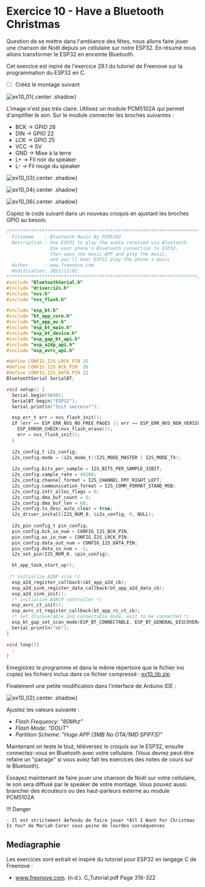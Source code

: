 # Exercice 10 - Have a Bluetooth Christmas

Question de se mettre dans l'ambiance des fêtes, nous allons faire jouer une chanson de Noël depuis un cellulaire sur notre ESP32. En résumé nous allons transformer le ESP32 en enceinte Bluetooth.

Cet exercice est inpiré de l'exercice 29.1 du tutoriel de Freenove sur la programmation du ESP32 en C.

- [ ] Créez le montage suivant

![ex10_01](../assets/images/ex10_01.png){.center .shadow}

L'image n'est pas très claire. Utilisez un module PCM5102A qui permet d'amplifier le son. Sur le module connecter les broches suivantes : 

- BCK -> GPIO 26
- DIN -> GPIO 22
- LCK -> GPIO 25
- VCC -> 5V
- GND -> Mise à la terre
- L+ -> Fil noir du speaker
- L- -> Fil rouge du speaker 

![ex10_03](../assets/images/ex10_03.jpg){.center .shadow}

![ex10_04](../assets/images/ex10_04.jpg){.center .shadow}

![ex10_06](../assets/images/ex10_06.jpg){.center .shadow}

Copiez le code suivant dans un nouveau croquis en ajustant les broches GPIO au besoin.

```c title="script.js" linenums="1"
/**********************************************************************
  Filename    : Bluetooth Music By PCM5102
  Description : Use ESP32 to play the audio received via Bluetooth.
                Use your phone's Bluetooth connection to ESP32, 
                then open the music APP and play the music, 
                and you'll hear ESP32 play the phone's music
  Auther      : www.freenove.com
  Modification: 2021/12/02
**********************************************************************/
#include "BluetoothSerial.h"
#include "driver/i2s.h"
#include "nvs.h"
#include "nvs_flash.h"

#include "esp_bt.h"
#include "bt_app_core.h"
#include "bt_app_av.h"
#include "esp_bt_main.h"
#include "esp_bt_device.h"
#include "esp_gap_bt_api.h"
#include "esp_a2dp_api.h"
#include "esp_avrc_api.h"

#define CONFIG_I2S_LRCK_PIN 25
#define CONFIG_I2S_BCK_PIN  26
#define CONFIG_I2S_DATA_PIN 22
BluetoothSerial SerialBT;

void setup() {
  Serial.begin(9600);
  SerialBT.begin("ESP32");
  Serial.println("Init seccess!");

  esp_err_t err = nvs_flash_init();
  if (err == ESP_ERR_NVS_NO_FREE_PAGES || err == ESP_ERR_NVS_NEW_VERSION_FOUND) {
    ESP_ERROR_CHECK(nvs_flash_erase());
    err = nvs_flash_init();
  }
  
  i2s_config_t i2s_config;
  i2s_config.mode = (i2s_mode_t)(I2S_MODE_MASTER | I2S_MODE_TX);
  
  i2s_config.bits_per_sample = I2S_BITS_PER_SAMPLE_32BIT;
  i2s_config.sample_rate = 44100;
  i2s_config.channel_format = I2S_CHANNEL_FMT_RIGHT_LEFT;
  i2s_config.communication_format = I2S_COMM_FORMAT_STAND_MSB;
  i2s_config.intr_alloc_flags = 0;
  i2s_config.dma_buf_count = 6;
  i2s_config.dma_buf_len = 60;
  i2s_config.tx_desc_auto_clear = true;
  i2s_driver_install(I2S_NUM_0, &i2s_config, 0, NULL);
  
  i2s_pin_config_t pin_config;
  pin_config.bck_io_num = CONFIG_I2S_BCK_PIN;
  pin_config.ws_io_num = CONFIG_I2S_LRCK_PIN;
  pin_config.data_out_num = CONFIG_I2S_DATA_PIN;
  pin_config.data_in_num = -1;
  i2s_set_pin(I2S_NUM_0, &pin_config);

  bt_app_task_start_up();
  
 /* initialize A2DP sink */
  esp_a2d_register_callback(&bt_app_a2d_cb);
  esp_a2d_sink_register_data_callback(bt_app_a2d_data_cb);
  esp_a2d_sink_init();
  /* initialize AVRCP controller */
  esp_avrc_ct_init();
  esp_avrc_ct_register_callback(bt_app_rc_ct_cb);
  /* set discoverable and connectable mode, wait to be connected */
  esp_bt_gap_set_scan_mode(ESP_BT_CONNECTABLE, ESP_BT_GENERAL_DISCOVERABLE);
  Serial.println("ok");
}

void loop(){
  ;  
}
```

Enregistrez le programme et dans le même répertoire que le fichier ino copiez les fichiers inclus dans ce fichier compressé : [ex10_lib.zip](../assets/files/ex10_lib.zip)

Finalement une petite modification dans l'interface de Arduino IDE : 

![ex10_02](../assets/images/ex10_02.png){.center .shadow}

Ajustez les valeurs suivante : 

- *Flash Frequency: "80Mhz"*
- *Flash Mode: "DOUT"*
- *Partition Scheme: "Huge APP (3MB No OTA/1MD SPIFFS)"*

Maintenant on teste le tout, téléversez le croquis sur le ESP32, ensuite connectez-vous en Bluetooth avec votre cellulaire. (Vous devrez peut-être refaire un "pairage" si vous aviez fait les exercices des notes de cours sur le Bluetooth).

Essayez maintenant de faire jouer une chanson de Noël sur votre cellulaire, le son sera diffusé par le speaker de votre montage. Vous pouvez aussi brancher des écouteurs ou des haut-parleurs externe au module PCM5102A

!!! Danger

    - Il est strictement defendu de faire jouer *All I Want For Christmas Is You* de Mariah Carer sous peine de lourdes conséquences

## Mediagraphie

Les exercices sont extrait et inspiré du tutoriel pour ESP32 en langage C de Freenove :

- www.freenove.com. (n.d.). C_Tutorial.pdf Page 316-322
